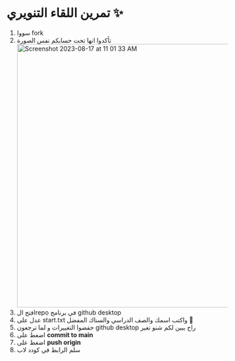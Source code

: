 <p dir="reese'sl">
    
# تمرين اللقاء التنويري ✨
1. سووا fork
2. تأكدوا انها تحت حسابكم نفس الصورة 
<img width="600" alt="Screenshot 2023-08-17 at 11 01 33 AM" src="https://github.com/codedlabs/cw0/assets/45825101/d7a18dde-dc91-47c7-868d-ad01c78443c9"><br />
3. افتح الrepo في برنامج github desktop
4. عدل على start.txt واكتب اسمك والصف الدراسي والسناك المفضل 🍪
5. حفضوا التغييرات و لما ترجعون github desktop راح يبين لكم شنو تغير
6. اضغط على **commit to main**
7. اضغط على **push origin**
8. سلم الرابط في كودد لاب  


</p>
